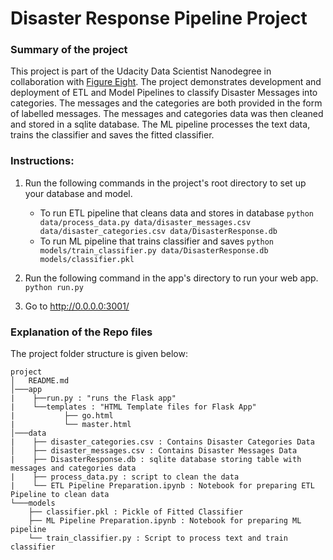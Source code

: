 # Disaster Response Pipeline Project

### Summary of the project 
This project is part of the Udacity Data Scientist Nanodegree in collaboration with [Figure Eight](https://www.figure-eight.com/).
The project demonstrates development and deployment of ETL and Model Pipelines to classify Disaster Messages into categories.
The messages and the categories are both provided in the form of labelled messages. 
The messages and categories data was then cleaned and stored in a sqlite database. 
The ML pipeline processes the text data, trains the classifier and saves the fitted classifier. 

### Instructions:
1. Run the following commands in the project's root directory to set up your database and model.

    - To run ETL pipeline that cleans data and stores in database
        `python data/process_data.py data/disaster_messages.csv data/disaster_categories.csv data/DisasterResponse.db`
    - To run ML pipeline that trains classifier and saves
        `python models/train_classifier.py data/DisasterResponse.db models/classifier.pkl`

2. Run the following command in the app's directory to run your web app.
    `python run.py`

3. Go to http://0.0.0.0:3001/

### Explanation of the Repo files
The project folder structure is given below:

```
project
│   README.md
│───app
|    ├──run.py : "runs the Flask app"
|    └──templates : "HTML Template files for Flask App"
|           ├── go.html 
|           └── master.html
│───data
|    ├── disaster_categories.csv : Contains Disaster Categories Data
│    ├── disaster_messages.csv : Contains Disaster Messages Data
|    ├── DisasterResponse.db : sqlite database storing table with messages and categories data
|    ├── process_data.py : script to clean the data
|    └── ETL Pipeline Preparation.ipynb : Notebook for preparing ETL Pipeline to clean data 
└───models
    ├── classifier.pkl : Pickle of Fitted Classifier 
    ├── ML Pipeline Preparation.ipynb : Notebook for preparing ML pipeline 
    └── train_classifier.py : Script to process text and train classifier
```

